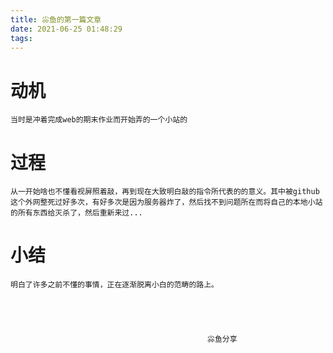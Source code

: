 ```yaml
---
title: 尛鱼的第一篇文章
date: 2021-06-25 01:48:29
tags:
---
```

# 动机

    当时是冲着完成web的期末作业而开始弄的一个小站的  


# 过程

    从一开始啥也不懂看视屏照着敲，再到现在大致明白敲的指令所代表的的意义。其中被github这个外网整死过好多次，有好多次是因为服务器炸了，然后找不到问题所在而将自己的本地小站的所有东西给灭杀了，然后重新来过...  


# 小结

    明白了许多之前不懂的事情，正在逐渐脱离小白的范畴的路上。





                                                尛鱼分享



